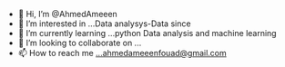 - 👋 Hi, I’m @AhmedAmeeen
- 👀 I’m interested in ...Data analysys-Data since
- 🌱 I’m currently learning ...python Data analysis and machine learning
- 💞️ I’m looking to collaborate on ...
- 📫 How to reach me ...ahmedameeenfouad@gmail.com

<!---
AhmedAmeeen/AhmedAmeeen is a ✨ special ✨ repository because its `README.md` (this file) appears on your GitHub profile.
You can click the Preview link to take a look at your changes.
--->
